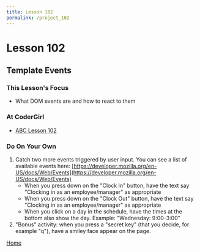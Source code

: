 ```yaml
---
title: Lesson 102
permalink: /project_102
---
```


# Lesson 102

## Template Events

### This Lesson's Focus
* What DOM events are and how to react to them

### At CoderGirl
* [ABC Lesson 102](https://stackblitz.io/github/AngularBootCamp/template-events)

### Do On Your Own
1. Catch two more events triggered by user input. You can see a list
   of available events here:
   [https://developer.mozilla.org/en-US/docs/Web/Events](https://developer.mozilla.org/en-US/docs/Web/Events)
    * When you press down on the "Clock In" button, have the text say "Clocking in as an employee/manager" as appropriate
    * When you press down on the "Clock Out" button, have the text say "Clocking in as an employee/manager" as appropriate
    * When you click on a day in the schedule, have the times at the bottom also show the day. Example: "Wednesday: 9:00-3:00"
2. "Bonus" activity: when you press a "secret key" (that you decide, for example "q"), have a smiley face appear on the page.

[Home]( /web_group_cohort/project_track )
